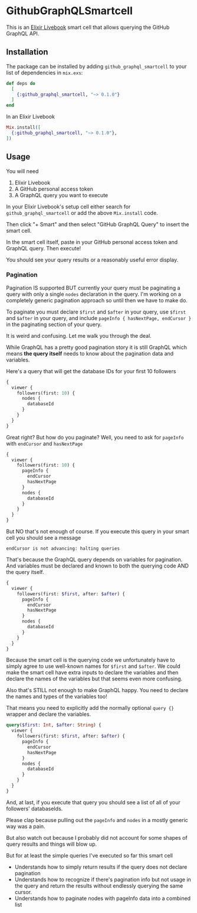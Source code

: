 # GithubGraphQLSmartcell

This is an [Elixir Livebook](https://livebook.dev) smart cell that allows
querying the GitHub GraphQL API.

## Installation

The package can be installed by adding `github_graphql_smartcell` to your list
of dependencies in `mix.exs`:

```elixir
def deps do
  [
    {:github_graphql_smartcell, "~> 0.1.0"}
  ]
end
```

In an Elixir Livebook

```elixir
Mix.install([
  {:github_graphql_smartcell, "~> 0.1.0"},
])
```

## Usage

You will need

1. Elixir Livebook
2. A GitHub personal access token
3. A GraphQL query you want to execute

In your Elixir Livebook's setup cell either search for
`github_graphql_smartcell` or add the above `Mix.install` code.

Then click "+ Smart" and then select "GitHub GraphQL Query" to insert the smart cell.

In the smart cell itself, paste in your GitHub personal access token and GraphQL query. Then execute!

You should see your query results or a reasonably useful error display.

### Pagination

Pagination IS supported BUT currently your query must be paginating a query
with only a single `nodes` declaration in the query. I'm working on a
completely generic pagination approach so until then we have to make do.

To paginate you must declare `$first` and `$after` in your query, use `$first`
and `$after` in your query, and include `pageInfo { hasNextPage, endCursor }`
in the paginating section of your query.

It is weird and confusing. Let me walk you through the deal.

While GraphQL has a pretty good pagination story it is still GraphQL which
means **the query itself** needs to know about the pagination data and
variables.

Here's a query that will get the database IDs for your first 10 followers

```graphql
{
  viewer {
    followers(first: 10) {
      nodes {
        databaseId
      }
    }
  }
}
```

Great right? But how do you paginate? Well, you need to ask for `pageInfo` with `endCursor` and `hasNextPage`

```graphql
{
  viewer {
    followers(first: 10) {
      pageInfo {
        endCursor
        hasNextPage
      }
      nodes {
        databaseId
      }
    }
  }
}
```

But NO that's not enough of course. If you execute this query in your smart cell you should see a message

```
endCursor is not advancing: halting queries
```

That's because the GraphQL query depends on variables for pagination. And variables must be declared and known to both the querying code AND the query itself.

```graphql
{
  viewer {
    followers(first: $first, after: $after) {
      pageInfo {
        endCursor
        hasNextPage
      }
      nodes {
        databaseId
      }
    }
  }
}
```

Because the smart cell is the querying code we unfortunately have to simply agree to use well-known names for `$first` and `$after`. We could make the smart cell have extra inputs to declare the variables and then declare the names of the variables but that seems even more confusing.

Also that's STILL not enough to make GraphQL happy. You need to declare the names and types of the variables too!

That means you need to explicitly add the normally optional `query {}` wrapper and declare the variables.

```graphql
query($first: Int, $after: String) {
  viewer {
    followers(first: $first, after: $after) {
      pageInfo {
        endCursor
        hasNextPage
      }
      nodes {
        databaseId
      }
    }
  }
}
```

And, at last, if you execute that query you should see a list of all of your followers' databaseIds.

Please clap because pulling out the `pageInfo` and `nodes` in a mostly generic way was a pain.

But also watch out because I probably did not account for some shapes of query results and things will blow up.

But for at least the simple queries I've executed so far this smart cell

* Understands how to simply return results if the query does not declare pagination
* Understands how to recognize if there's pagination info but not usage in the query and return the results without endlessly querying the same cursor.
* Understands how to paginate nodes with pageInfo data into a combined list

